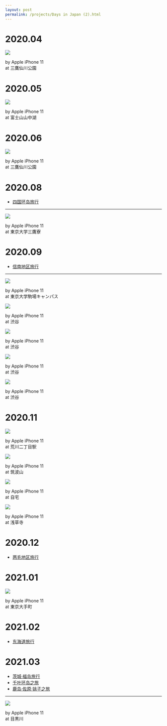 ```yaml
---
layout: post
permalink: /projects/Days in Japan (2).html
---
```


# 2020.04

<div class="gallery">
    <div class="item">
        <img src="/assets/src/days-in-japan/2020-04-1.jpeg">
        <p>by Apple iPhone 11<br>at 三鷹仙川公園</p>
    </div>
</div>

# 2020.05

<div class="gallery">
    <div class="item">
        <img src="/assets/src/days-in-japan/2020-05-1.jpeg">
        <p>by Apple iPhone 11<br>at 富士山山中湖</p>
    </div>
</div>

# 2020.06

<div class="gallery">
    <div class="item">
        <img src="/assets/src/days-in-japan/2020-06-1.jpeg">
        <p>by Apple iPhone 11<br>at 三鷹仙川公園</p>
    </div>
</div>

# 2020.08

- [四国环岛旅行](/2020/08/23/a-travel-at-shikoku.html)

---

<div class="gallery">
    <div class="item">
        <img src="/assets/src/days-in-japan/2020-08-1.jpeg">
        <p>by Apple iPhone 11<br>at 東京大学三鷹寮</p>
    </div>
</div>

# 2020.09

- [信南地区旅行](/2020/09/16/a-travel-at-shinnan.html)

---

<div class="gallery">
    <div class="item">
        <img src="/assets/src/days-in-japan/2020-09-1.jpeg">
        <p>by Apple iPhone 11<br>at 東京大学駒場キャンパス</p>
    </div>
    <div class="item">
        <img src="/assets/src/days-in-japan/2020-09-2.jpeg">
        <p>by Apple iPhone 11<br>at 渋谷</p>
    </div>
    <div class="item">
        <img src="/assets/src/days-in-japan/2020-09-3.jpeg">
        <p>by Apple iPhone 11<br>at 渋谷</p>
    </div>
    <div class="item">
        <img src="/assets/src/days-in-japan/2020-09-4.jpeg">
        <p>by Apple iPhone 11<br>at 渋谷</p>
    </div>
    <div class="item">
        <img src="/assets/src/days-in-japan/2020-09-5.jpeg">
        <p>by Apple iPhone 11<br>at 渋谷</p>
    </div>
</div>

# 2020.11

<div class="gallery">
    <div class="item">
        <img src="/assets/src/days-in-japan/2020-11-1.jpeg">
        <p>by Apple iPhone 11<br>at 荒川二丁目駅</p>
    </div>
    <div class="item">
        <img src="/assets/src/days-in-japan/2020-11-2.jpeg">
        <p>by Apple iPhone 11<br>at 筑波山</p>
    </div>
    <div class="item">
        <img src="/assets/src/days-in-japan/2020-11-3.jpeg">
        <p>by Apple iPhone 11<br>at 自宅</p>
    </div>
    <div class="item">
        <img src="/assets/src/days-in-japan/2020-11-4.jpeg">
        <p>by Apple iPhone 11<br>at 浅草寺</p>
    </div>
</div>

# 2020.12

- [两毛地区旅行](/2020/12/28/a-travel-at-ryomo.html)

# 2021.01

<div class="gallery">
    <div class="item">
        <img src="/assets/src/days-in-japan/2021-01-1.jpeg">
        <p>by Apple iPhone 11<br>at 東京大手町</p>
    </div>
</div>

# 2021.02

- [东海道旅行](/2021/02/15/a-travel-at-toukaido.html)

# 2021.03

- [茨城·福岛旅行](/2021/03/08/a-travel-at-ibaraki.html)
- [千叶环岛之旅](/2021/03/23/a-travel-at-chiba.html)
- [鹿岛·佐原·铫子之旅](/2021/03/26/a-travel-at-choshi.html)

---

<div class="gallery">
    <div class="item">
        <img src="/assets/src/days-in-japan/2021-03-1.jpeg">
        <p>by Apple iPhone 11<br>at 目黒川</p>
    </div>
</div>
